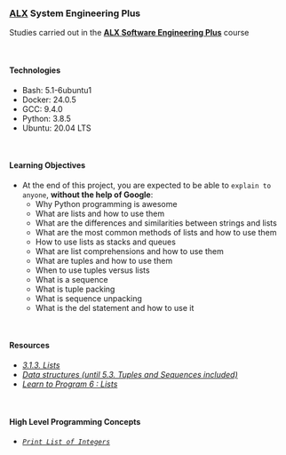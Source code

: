 ### [ALX](https://www.alxafrica.com/) System Engineering Plus

Studies carried out in the **[ALX Software Engineering Plus](https://www.alxafrica.com/software-engineering-plus/)** course

<br />

#### Technologies

* Bash:     5.1-6ubuntu1
* Docker:   24.0.5
* GCC:      9.4.0
* Python:   3.8.5
* Ubuntu:   20.04 LTS

<br />

#### Learning Objectives

* At the end of this project, you are expected to be able to `explain to anyone`, **without the help of Google**:
    * Why Python programming is awesome
    * What are lists and how to use them
    * What are the differences and similarities between strings and lists
    * What are the most common methods of lists and how to use them
    * How to use lists as stacks and queues
    * What are list comprehensions and how to use them
    * What are tuples and how to use them
    * When to use tuples versus lists
    * What is a sequence
    * What is tuple packing
    * What is sequence unpacking
    * What is the del statement and how to use it

<br />

#### Resources

* _[3.1.3. Lists](https://docs.python.org/3/tutorial/introduction.html#lists)_
* _[Data structures (until 5.3. Tuples and Sequences included)](https://docs.python.org/3/tutorial/datastructures.html)_
* _[Learn to Program 6 : Lists](https://www.youtube.com/watch?v=A1HUzrvS-Pw)_

<br />

#### High Level Programming Concepts

* _[`Print List of Integers`](0-print_list_integer.py)_

<br />

